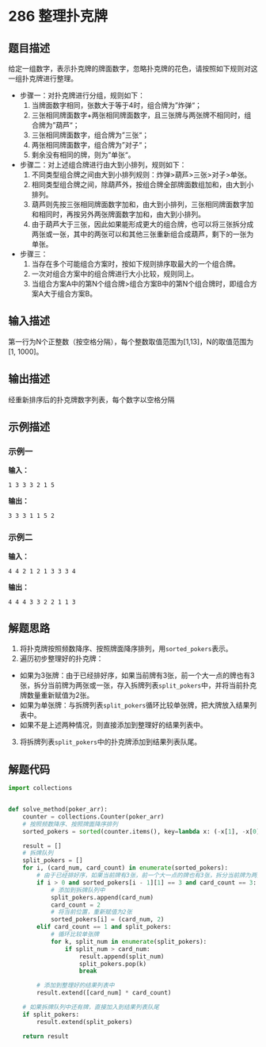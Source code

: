 # 286 整理扑克牌

## 题目描述

给定一组数字，表示扑克牌的牌面数字，忽略扑克牌的花色，请按照如下规则对这一组扑克牌进行整理。
- 步骤一：对扑克牌进行分组，规则如下：
    1. 当牌面数字相同，张数大于等于4时，组合牌为”炸弹“；
    2. 三张相同牌面数字+两张相同牌面数字，且三张牌与两张牌不相同时，组合牌为”葫芦“；
    3. 三张相同牌面数字，组合牌为”三张“；
    4. 两张相同牌面数字，组合牌为”对子“；
    5. 剩余没有相同的牌，则为”单张“。
- 步骤二：对上述组合牌进行由大到小排列，规则如下：
    1. 不同类型组合牌之间由大到小排列规则：炸弹>葫芦>三张>对子>单张。
    2. 相同类型组合牌之间，除葫芦外，按组合牌全部牌面数组加和，由大到小排列。
    3. 葫芦则先按三张相同牌面数字加和，由大到小排列，三张相同牌面数字加和相同时，再按另外两张牌面数字加和，由大到小排列。
    4. 由于葫芦大于三张，因此如果能形成更大的组合牌，也可以将三张拆分成两张或一张，其中的两张可以和其他三张重新组合成葫芦，剩下的一张为单张。
- 步骤三：
    1. 当存在多个可能组合方案时，按如下规则排序取最大的一个组合牌。
    2. 一次对组合方案中的组合牌进行大小比较，规则同上。
    3. 当组合方案A中的第N个组合牌>组合方案B中的第N个组合牌时，即组合方案A大于组合方案B。

## 输入描述

第一行为N个正整数（按空格分隔），每个整数取值范围为[1,13]，N的取值范围为[1, 1000]。

## 输出描述

经重新排序后的扑克牌数字列表，每个数字以空格分隔

## 示例描述

### 示例一

**输入：**
```text
1 3 3 3 2 1 5
```

**输出：**
```text
3 3 3 1 1 5 2
```

### 示例二

**输入：**
```text
4 4 2 1 2 1 3 3 3 4
```

**输出：**
```text
4 4 4 3 3 2 2 1 1 3
```

## 解题思路

1. 将扑克牌按照频数降序、按照牌面降序排列，用`sorted_pokers`表示。
2. 遍历初步整理好的扑克牌：
  - 如果为3张牌：由于已经排好序，如果当前牌有3张，前一个大一点的牌也有3张，拆分当前牌为两张或一张，存入拆牌列表`split_pokers`中，并将当前扑克牌数量重新赋值为2张。
  - 如果为单张牌：与拆牌列表`split_pokers`循环比较单张牌，把大牌放入结果列表中。
  - 如果不是上述两种情况，则直接添加到整理好的结果列表中。
3. 将拆牌列表`split_pokers`中的扑克牌添加到结果列表队尾。

## 解题代码

```python
import collections


def solve_method(poker_arr):
    counter = collections.Counter(poker_arr)
    # 按照频数降序、按照牌面降序排列
    sorted_pokers = sorted(counter.items(), key=lambda x: (-x[1], -x[0]))

    result = []
    # 拆牌队列
    split_pokers = []
    for i, (card_num, card_count) in enumerate(sorted_pokers):
        # 由于已经排好序，如果当前牌有3张，前一个大一点的牌也有3张，拆分当前牌为两张或一张
        if i > 0 and sorted_pokers[i - 1][1] == 3 and card_count == 3:
            # 添加到拆牌队列中
            split_pokers.append(card_num)
            card_count = 2
            # 将当前位置，重新赋值为2张
            sorted_pokers[i] = (card_num, 2)
        elif card_count == 1 and split_pokers:
            # 循环比较单张牌
            for k, split_num in enumerate(split_pokers):
                if split_num > card_num:
                    result.append(split_num)
                    split_pokers.pop(k)
                    break

        # 添加到整理好的结果列表中
        result.extend([card_num] * card_count)

    # 如果拆牌队列中还有牌，直接加入到结果列表队尾
    if split_pokers:
        result.extend(split_pokers)

    return result
```